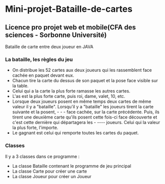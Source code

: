 # Mini-projet-Bataille-de-cartes
## Licence pro projet web et mobile(CFA des sciences - Sorbonne Université)
Bataille de carte entre deux joueur en JAVA

### La bataille, les règles du jeu
- On distribue les 52 cartes aux deux joueurs qui les rassemblent face cachée en paquet devant eux.
- Chacun tire la carte du dessus de son paquet et la pose face visible sur la table.
- Celui qui a la carte la plus forte ramasse les autres cartes.
- L'as est la plus forte carte, puis roi, dame, valet, 10, etc.
- Lorsque deux joueurs posent en même temps deux cartes de même valeur il y a "bataille". Lorsqu'il y a "bataille" les joueurs tirent la carte suivante et la posent, - - - face cachée, sur la carte précédente. Puis, ils tirent une deuxième carte qu'ils posent cette fois-ci face découverte et c'est cette dernière qui départagera les - ---- joueurs. Celui qui la valeur la plus forte, l'importe.
- Le gagnant est celui qui remporte toutes les cartes du paquet.

### Classes
Il y a 3 classes dans ce programme :
- La classe Bataille contenant le programme	de jeu	principal	
- La classe Carte pour créer une carte 
- La classe Joueur pour créer un Joueur
